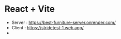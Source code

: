 # React + Vite
 
- Server : https://best-furniture-server.onrender.com/
- Client : https://stridetest-1.web.app/
- 
